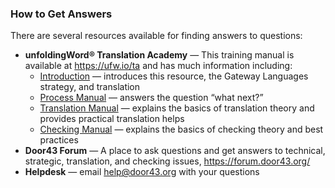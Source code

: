 ### How to Get Answers

There are several resources available for finding answers to questions:

* **unfoldingWord® Translation Academy** — This training manual is available at https://ufw.io/ta and has much information including:
  * [Introduction](../ta-intro/01.md) — introduces this resource, the Gateway Languages strategy, and translation
  * [Process Manual](../../process/process-manual/01.md) — answers the question “what next?”
  * [Translation Manual](../../translate/translate-manual/01.md) — explains the basics of translation theory and provides practical translation helps
  * [Checking Manual](../../checking/intro-check/01.md) — explains the basics of checking theory and best practices
* **Door43 Forum** — A place to ask questions and get answers to technical, strategic, translation, and checking issues, https://forum.door43.org/
* **Helpdesk** — email <help@door43.org> with your questions
